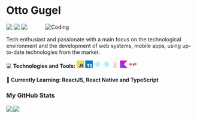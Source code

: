 # Otto Gugel

<img align="right" alt="Coding" width="400" src="https://qph.fs.quoracdn.net/main-qimg-fa7b4bdc3b2f73e749e5c2c646d4ae13">   

<div align="left">
  <a href="https://ottogugel.github.io/"><img src="https://img.shields.io/badge/Portfolio-%23000000.svg?style=for-the-badge&logo=firefox&logoColor=#FF7139" target="_blank"></a>
  <a href = "mailto:ottogugel99@gmail.com"><img src="https://img.shields.io/badge/-Gmail-%23333?style=for-the-badge&logo=gmail&logoColor=red" target="_blank"></a>
  <a href="https://www.linkedin.com/in/ottogugel" target="_blank"><img src="https://img.shields.io/badge/-LinkedIn-%230077B5?style=for-the-badge&logo=linkedin&logoColor=white" target="_blank"></a> 
</div>

Tech enthusiast and passionate with a main focus on the technological environment and the development of web systems, mobile apps, using up-to-date technologies from the market.

💻 <strong>Technologies and Tools:<strong>
  <code><img height="20" src="https://raw.githubusercontent.com/github/explore/80688e429a7d4ef2fca1e82350fe8e3517d3494d/topics/javascript/javascript.png"></code>
  <code><img height="20" src="https://raw.githubusercontent.com/github/explore/80688e429a7d4ef2fca1e82350fe8e3517d3494d/topics/typescript/typescript.png"></code>
  <code><img height="20" src="https://raw.githubusercontent.com/github/explore/80688e429a7d4ef2fca1e82350fe8e3517d3494d/topics/react/react.png"></code>
  <code><img height="20" src="https://raw.githubusercontent.com/github/explore/80688e429a7d4ef2fca1e82350fe8e3517d3494d/topics/react-native/react-native.png"></code>
  <code><img height="20" src="https://raw.githubusercontent.com/github/explore/80688e429a7d4ef2fca1e82350fe8e3517d3494d/topics/java/java.png"></code>
  <code><img height="20" src="https://raw.githubusercontent.com/github/explore/80688e429a7d4ef2fca1e82350fe8e3517d3494d/topics/kotlin/kotlin.png"></code>
  <code><img height="20" src="https://raw.githubusercontent.com/github/explore/80688e429a7d4ef2fca1e82350fe8e3517d3494d/topics/git/git.png"></code>
 <br>
 
 📖 **Currently Learning:** ReactJS, React Native and TypeScript
 
  ### My GitHub Stats
  <a href="https://github.com/ottogugel">
  <img height="170" align="center" src="https://github-readme-stats.vercel.app/api?username=ottogugel&theme=dark&hide_border=true&include_all_commits=true&count_private=true""/>
  <img height="170" align="center" src="https://github-readme-streak-stats.herokuapp.com/?user=ottogugel&theme=dark&hide_border=true"/>
  </a>
  
 ##
